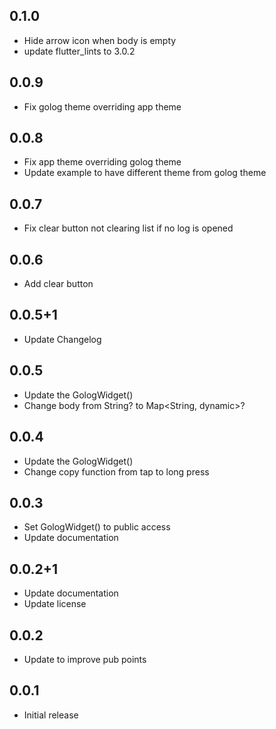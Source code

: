 ## 0.1.0

* Hide arrow icon when body is empty
* update flutter_lints to 3.0.2

## 0.0.9

* Fix golog theme overriding app theme

## 0.0.8

* Fix app theme overriding golog theme
* Update example to have different theme from golog theme

## 0.0.7

* Fix clear button not clearing list if no log is opened

## 0.0.6

* Add clear button

## 0.0.5+1

* Update Changelog

## 0.0.5

* Update the GologWidget()
* Change body from String? to Map<String, dynamic>?

## 0.0.4

* Update the GologWidget()
* Change copy function from tap to long press

## 0.0.3

* Set GologWidget() to public access
* Update documentation

## 0.0.2+1

* Update documentation
* Update license

## 0.0.2

* Update to improve pub points

## 0.0.1

* Initial release
